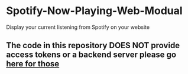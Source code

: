 # Spotify-Now-Playing-Web-Modual
Display your current listening from Spotify on your website  

## The code in this repository DOES NOT provide access tokens or a backend server please go [here for those](https://github.com/lucyuwi/Spotify-API-Token-Generator-and-Refresher)
